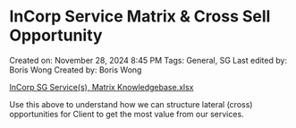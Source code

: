 # InCorp Service Matrix & Cross Sell Opportunity

Created on: November 28, 2024 8:45 PM
Tags: General, SG
Last edited by: Boris Wong 
Created by: Boris Wong

[InCorp SG Service(s), Matrix Knowledgebase.xlsx](https://prokorpsg.sharepoint.com/:x:/r/sites/In.CorpITTeam/_layouts/15/Doc.aspx?sourcedoc=%7B6FB0D77F-79D7-4CBF-9B5A-619C8C68233B%7D&file=InCorp%20SG%20Service(s)%2C%20Matrix%20Knowledgebase.xlsx&action=default&mobileredirect=true)

Use this above to understand how we can structure lateral (cross) opportunities for Client to get the most value from our services.